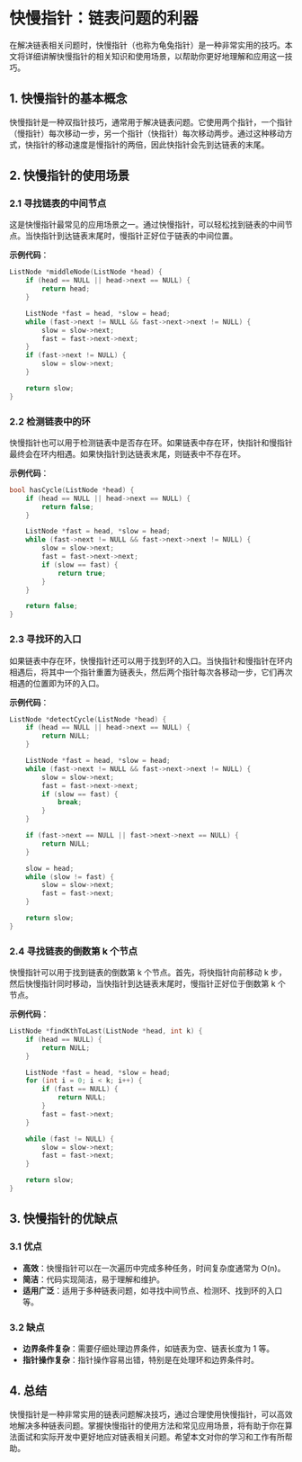 
# 快慢指针：链表问题的利器

在解决链表相关问题时，快慢指针（也称为龟兔指针）是一种非常实用的技巧。本文将详细讲解快慢指针的相关知识和使用场景，以帮助你更好地理解和应用这一技巧。

## 1. 快慢指针的基本概念

快慢指针是一种双指针技巧，通常用于解决链表问题。它使用两个指针，一个指针（慢指针）每次移动一步，另一个指针（快指针）每次移动两步。通过这种移动方式，快指针的移动速度是慢指针的两倍，因此快指针会先到达链表的末尾。

## 2. 快慢指针的使用场景

### 2.1 寻找链表的中间节点

这是快慢指针最常见的应用场景之一。通过快慢指针，可以轻松找到链表的中间节点。当快指针到达链表末尾时，慢指针正好位于链表的中间位置。

**示例代码**：

```cpp
ListNode *middleNode(ListNode *head) {
    if (head == NULL || head->next == NULL) {
        return head;
    }

    ListNode *fast = head, *slow = head;
    while (fast->next != NULL && fast->next->next != NULL) {
        slow = slow->next;
        fast = fast->next->next;
    }
    if (fast->next != NULL) {
        slow = slow->next;
    }

    return slow;
}

```
### 2.2 检测链表中的环

快慢指针也可以用于检测链表中是否存在环。如果链表中存在环，快指针和慢指针最终会在环内相遇。如果快指针到达链表末尾，则链表中不存在环。

**示例代码**：

```cpp
bool hasCycle(ListNode *head) {
    if (head == NULL || head->next == NULL) {
        return false;
    }

    ListNode *fast = head, *slow = head;
    while (fast->next != NULL && fast->next->next != NULL) {
        slow = slow->next;
        fast = fast->next->next;
        if (slow == fast) {
            return true;
        }
    }

    return false;
}
```
### 2.3 寻找环的入口

如果链表中存在环，快慢指针还可以用于找到环的入口。当快指针和慢指针在环内相遇后，将其中一个指针重置为链表头，然后两个指针每次各移动一步，它们再次相遇的位置即为环的入口。

**示例代码**：

```cpp
ListNode *detectCycle(ListNode *head) {
    if (head == NULL || head->next == NULL) {
        return NULL;
    }

    ListNode *fast = head, *slow = head;
    while (fast->next != NULL && fast->next->next != NULL) {
        slow = slow->next;
        fast = fast->next->next;
        if (slow == fast) {
            break;
        }
    }

    if (fast->next == NULL || fast->next->next == NULL) {
        return NULL;
    }

    slow = head;
    while (slow != fast) {
        slow = slow->next;
        fast = fast->next;
    }

    return slow;
}
```
### 2.4 寻找链表的倒数第 k 个节点

快慢指针可以用于找到链表的倒数第 k 个节点。首先，将快指针向前移动 k 步，然后快慢指针同时移动，当快指针到达链表末尾时，慢指针正好位于倒数第 k 个节点。

**示例代码**：

```cpp
ListNode *findKthToLast(ListNode *head, int k) {
    if (head == NULL) {
        return NULL;
    }

    ListNode *fast = head, *slow = head;
    for (int i = 0; i < k; i++) {
        if (fast == NULL) {
            return NULL;
        }
        fast = fast->next;
    }

    while (fast != NULL) {
        slow = slow->next;
        fast = fast->next;
    }

    return slow;
}
```
## 3. 快慢指针的优缺点

### 3.1 优点

- **高效**：快慢指针可以在一次遍历中完成多种任务，时间复杂度通常为 O(n)。
- **简洁**：代码实现简洁，易于理解和维护。
- **适用广泛**：适用于多种链表问题，如寻找中间节点、检测环、找到环的入口等。

### 3.2 缺点

- **边界条件复杂**：需要仔细处理边界条件，如链表为空、链表长度为 1 等。
- **指针操作复杂**：指针操作容易出错，特别是在处理环和边界条件时。

## 4. 总结

快慢指针是一种非常实用的链表问题解决技巧，通过合理使用快慢指针，可以高效地解决多种链表问题。掌握快慢指针的使用方法和常见应用场景，将有助于你在算法面试和实际开发中更好地应对链表相关问题。希望本文对你的学习和工作有所帮助。

